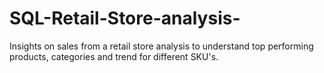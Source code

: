 # SQL-Retail-Store-analysis-
Insights on sales from a retail store analysis to understand top performing products, categories and trend for different SKU's.
